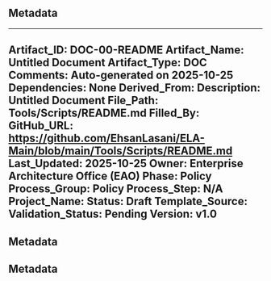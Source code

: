 ## Metadata
---
Artifact_ID: DOC-00-README
Artifact_Name: Untitled Document
Artifact_Type: DOC
Comments: Auto-generated on 2025-10-25
Dependencies: None
Derived_From: 
Description: Untitled Document
File_Path: Tools/Scripts/README.md
Filled_By: 
GitHub_URL: https://github.com/EhsanLasani/ELA-Main/blob/main/Tools/Scripts/README.md
Last_Updated: 2025-10-25
Owner: Enterprise Architecture Office (EAO)
Phase: Policy
Process_Group: Policy
Process_Step: N/A
Project_Name: 
Status: Draft
Template_Source: 
Validation_Status: Pending
Version: v1.0
---
## Metadata
## Metadata
